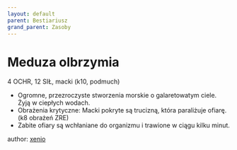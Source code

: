 ```yaml
---
layout: default
parent: Bestiariusz
grand_parent: Zasoby
---
```


# Meduza olbrzymia

4 OCHR, 12 SIŁ, macki (k10, podmuch)

- Ogromne, przezroczyste stworzenia morskie o galaretowatym ciele. Żyją w ciepłych wodach.
- Obrażenia krytyczne: Macki pokryte są trucizną, która paraliżuje ofiarę. (k8 obrażeń ZRE)
- Zabite ofiary są wchłaniane do organizmu i trawione w ciągu kilku minut.

author: [xenio](https://xenioinabottle.blogspot.com)
